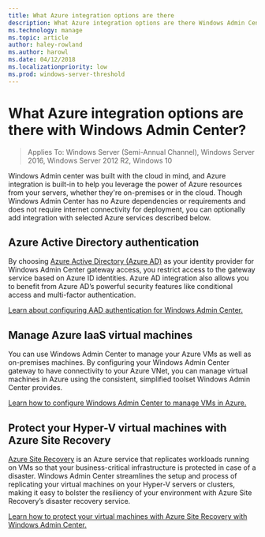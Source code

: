 ```yaml
---
title: What Azure integration options are there
description: What Azure integration options are there Windows Admin Center (Project Honolulu)
ms.technology: manage
ms.topic: article
author: haley-rowland
ms.author: harowl
ms.date: 04/12/2018
ms.localizationpriority: low
ms.prod: windows-server-threshold
---
```


# What Azure integration options are there with Windows Admin Center?

>Applies To: Windows Server (Semi-Annual Channel), Windows Server 2016, Windows Server 2012 R2, Windows 10

Windows Admin center was built with the cloud in mind, and Azure integration is built-in to help you leverage the power of Azure resources from your servers, whether they're on-premises or in the cloud. Though Windows Admin Center has no Azure dependencies or requirements and does not require internet connectivity for deployment, you can optionally add integration with selected Azure services described below. 

## Azure Active Directory authentication
By choosing [Azure Active Directory (Azure AD)](https://azure.microsoft.com/services/active-directory/) as your identity provider for Windows Admin Center gateway access, you restrict access to the gateway service based on Azure ID identities. Azure AD integration also allows you to benefit from Azure AD’s powerful security features like conditional access and multi-factor authentication. 

[Learn about configuring AAD authentication for Windows Admin Center.](../configure/user-access-control.md#gateway-access-management)  

## Manage Azure IaaS virtual machines
You can use Windows Admin Center to manage your Azure VMs as well as on-premises machines. By configuring your Windows Admin Center gateway to have connectivity to your Azure VNet, you can manage virtual machines in Azure using the consistent, simplified toolset Windows Admin Center provides.

[Learn how to configure Windows Admin Center to manage VMs in Azure.](../configure/azure-integration.md#manage-azure-iaas-virtual-machines-with-windows-admin-center)


## Protect your Hyper-V virtual machines with Azure Site Recovery
[Azure Site Recovery](https://docs.microsoft.com/azure/site-recovery/site-recovery-overview) is an Azure service that replicates workloads running on VMs so that your business-critical infrastructure is protected in case of a disaster. Windows Admin Center streamlines the setup and process of replicating your virtual machines on your Hyper-V servers or clusters, making it easy to bolster the resiliency of your environment with Azure Site Recovery’s disaster recovery service.

[Learn how to protect your virtual machines with Azure Site Recovery with Windows Admin Center.](../use/azure-services.md)